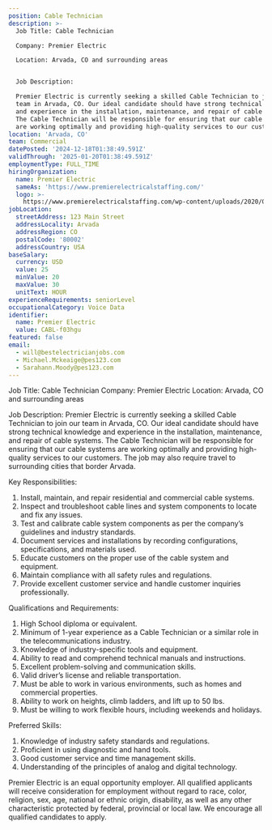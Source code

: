```yaml
---
position: Cable Technician
description: >-
  Job Title: Cable Technician

  Company: Premier Electric

  Location: Arvada, CO and surrounding areas


  Job Description:

  Premier Electric is currently seeking a skilled Cable Technician to join our
  team in Arvada, CO. Our ideal candidate should have strong technical knowledge
  and experience in the installation, maintenance, and repair of cable systems.
  The Cable Technician will be responsible for ensuring that our cable systems
  are working optimally and providing high-quality services to our customers...
location: 'Arvada, CO'
team: Commercial
datePosted: '2024-12-18T01:38:49.591Z'
validThrough: '2025-01-20T01:38:49.591Z'
employmentType: FULL_TIME
hiringOrganization:
  name: Premier Electric
  sameAs: 'https://www.premierelectricalstaffing.com/'
  logo: >-
    https://www.premierelectricalstaffing.com/wp-content/uploads/2020/05/Premier-Electrical-Staffing-logo.png
jobLocation:
  streetAddress: 123 Main Street
  addressLocality: Arvada
  addressRegion: CO
  postalCode: '80002'
  addressCountry: USA
baseSalary:
  currency: USD
  value: 25
  minValue: 20
  maxValue: 30
  unitText: HOUR
experienceRequirements: seniorLevel
occupationalCategory: Voice Data
identifier:
  name: Premier Electric
  value: CABL-f03hgu
featured: false
email:
  - will@bestelectricianjobs.com
  - Michael.Mckeaige@pes123.com
  - Sarahann.Moody@pes123.com
---
```




Job Title: Cable Technician
Company: Premier Electric
Location: Arvada, CO and surrounding areas

Job Description:
Premier Electric is currently seeking a skilled Cable Technician to join our team in Arvada, CO. Our ideal candidate should have strong technical knowledge and experience in the installation, maintenance, and repair of cable systems. The Cable Technician will be responsible for ensuring that our cable systems are working optimally and providing high-quality services to our customers. The job may also require travel to surrounding cities that border Arvada.

Key Responsibilities:
1. Install, maintain, and repair residential and commercial cable systems.
2. Inspect and troubleshoot cable lines and system components to locate and fix any issues.
3. Test and calibrate cable system components as per the company’s guidelines and industry standards.
4. Document services and installations by recording configurations, specifications, and materials used.
5. Educate customers on the proper use of the cable system and equipment.
6. Maintain compliance with all safety rules and regulations.
7. Provide excellent customer service and handle customer inquiries professionally.

Qualifications and Requirements:
1. High School diploma or equivalent.
2. Minimum of 1-year experience as a Cable Technician or a similar role in the telecommunications industry.
3. Knowledge of industry-specific tools and equipment.
4. Ability to read and comprehend technical manuals and instructions.
5. Excellent problem-solving and communication skills.
6. Valid driver’s license and reliable transportation.
7. Must be able to work in various environments, such as homes and commercial properties.
8. Ability to work on heights, climb ladders, and lift up to 50 lbs.
9. Must be willing to work flexible hours, including weekends and holidays.

Preferred Skills:
1. Knowledge of industry safety standards and regulations.
2. Proficient in using diagnostic and hand tools.
3. Good customer service and time management skills.
4. Understanding of the principles of analog and digital technology.

Premier Electric is an equal opportunity employer. All qualified applicants will receive consideration for employment without regard to race, color, religion, sex, age, national or ethnic origin, disability, as well as any other characteristic protected by federal, provincial or local law. We encourage all qualified candidates to apply.
